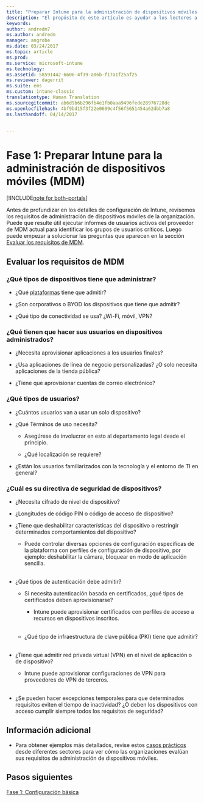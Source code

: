 ```yaml
---
title: "Preparar Intune para la administración de dispositivos móviles | Microsoft Docs"
description: "El propósito de este artículo es ayudar a los lectores a evaluar sus requisitos empresariales y técnicos antes de migrar a Intune."
keywords: 
author: andredm7
ms.author: andredm
manager: angrobe
ms.date: 03/24/2017
ms.topic: article
ms.prod: 
ms.service: microsoft-intune
ms.technology: 
ms.assetid: 58591442-6606-4f39-a06b-f17a1f25af25
ms.reviewer: dagerrit
ms.suite: ems
ms.custom: intune-classic
translationtype: Human Translation
ms.sourcegitcommit: ab6d9b6b296fb4e1fb0aaa9496fede28976728dc
ms.openlocfilehash: 4bf9bd15f3f22e0609c4f56f5651454a62dbb7a8
ms.lasthandoff: 04/14/2017


---
```


# <a name="phase-1-prepare-intune-for-mobile-device-management-mdm"></a>Fase 1: Preparar Intune para la administración de dispositivos móviles (MDM)

[!INCLUDE[note for both-portals](../includes/note-for-both-portals.md)]

Antes de profundizar en los detalles de configuración de Intune, revisemos los requisitos de administración de dispositivos móviles de la organización. Puede que resulte útil ejecutar informes de usuarios activos del proveedor de MDM actual para identificar los grupos de usuarios críticos. Luego puede empezar a solucionar las preguntas que aparecen en la sección [Evaluar los requisitos de MDM](https://docs.microsoft.com/intune/plan-design/migration-phase1-prepare-intune-for-mobile-device-management#assess-mdm-requirements).

## <a name="assess-mdm-requirements"></a>Evaluar los requisitos de MDM

### <a name="what-kinds-of-devices-do-you-need-to-manage"></a>¿Qué tipos de dispositivos tiene que administrar?

-   ¿Qué [plataformas](https://docs.microsoft.com/intune/get-started/supported-mobile-devices-and-computers) tiene que admitir?

-   ¿Son corporativos o BYOD los dispositivos que tiene que admitir?

-   ¿Qué tipo de conectividad se usa? ¿Wi-Fi, móvil, VPN?

### <a name="what-do-your-users-need-to-do-on-managed-devices"></a>¿Qué tienen que hacer sus usuarios en dispositivos administrados?

-   ¿Necesita aprovisionar aplicaciones a los usuarios finales?

-   ¿Usa aplicaciones de línea de negocio personalizadas? ¿O solo necesita aplicaciones de la tienda pública?

-   ¿Tiene que aprovisionar cuentas de correo electrónico?

### <a name="what-kinds-of-users"></a>¿Qué tipos de usuarios?

-   ¿Cuántos usuarios van a usar un solo dispositivo?

-   ¿Qué Términos de uso necesita?

    -   Asegúrese de involucrar en esto al departamento legal desde el principio.

    -   ¿Qué localización se requiere?

-   ¿Están los usuarios familiarizados con la tecnología y el entorno de TI en general?

### <a name="what-is-your-device-security-policy"></a>¿Cuál es su directiva de seguridad de dispositivos?

-   ¿Necesita cifrado de nivel de dispositivo?

-   ¿Longitudes de código PIN o código de acceso de dispositivo?

-   ¿Tiene que deshabilitar características del dispositivo o restringir determinados comportamientos del dispositivo?

    -   Puede controlar diversas opciones de configuración específicas de la plataforma con perfiles de configuración de dispositivo, por ejemplo: deshabilitar la cámara, bloquear en modo de aplicación sencilla.
<br></br>
-   ¿Qué tipos de autenticación debe admitir?

    -   Si necesita autenticación basada en certificados, ¿qué tipos de certificados deben aprovisionarse?

        -   Intune puede aprovisionar certificados con perfiles de acceso a recursos en dispositivos inscritos.
<br></br>
    -   ¿Qué tipo de infraestructura de clave pública (PKI) tiene que admitir?
<br></br>
-   ¿Tiene que admitir red privada virtual (VPN) en el nivel de aplicación o de dispositivo?

    -   Intune puede aprovisionar configuraciones de VPN para proveedores de VPN de terceros.
<br></br>
-   ¿Se pueden hacer excepciones temporales para que determinados requisitos eviten el tiempo de inactividad? ¿O deben los dispositivos con acceso cumplir siempre todos los requisitos de seguridad?

## <a name="additional-information"></a>Información adicional

-   Para obtener ejemplos más detallados, revise estos [casos prácticos](https://customers.microsoft.com/story/mwh-global-now-part-of-stantec-secures-mobile-devices-with-intune) desde diferentes sectores para ver cómo las organizaciones evalúan sus requisitos de administración de dispositivos móviles.

## <a name="next-steps"></a>Pasos siguientes

[Fase 1: Configuración básica](https://docs.microsoft.com/intune/plan-design/migration-phase1-basic-setup)

